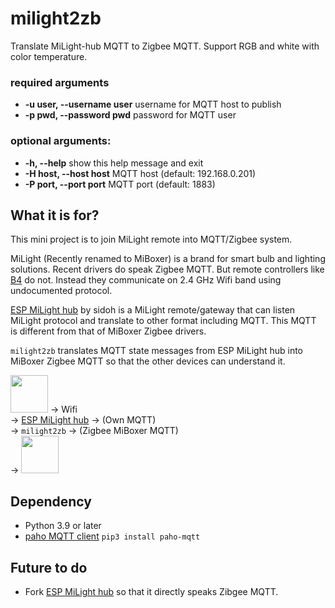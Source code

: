 # milight2zb

Translate MiLight-hub MQTT to Zigbee MQTT.
Support RGB and white with color temperature.

### required arguments
- **-u user, --username user**
  username for MQTT host to publish
- **-p pwd, --password pwd**
  password for MQTT user

### optional arguments:
- **-h, --help**            show this help message and exit
- **-H host, --host host**  MQTT host (default: 192.168.0.201)
- **-P port, --port port**  MQTT port (default: 1883)

## What it is for?

This mini project is to join MiLight remote into MQTT/Zigbee system.

MiLight (Recently renamed to MiBoxer) is a brand for smart bulb and lighting solutions.
Recent drivers do speak Zigbee MQTT.
But remote controllers like [B4](https://miboxer.com/product/4-zone-panel-remote-rgbcct) do not.
Instead they communicate on 2.4 GHz Wifi band using undocumented protocol.

[ESP MiLight hub](https://github.com/sidoh/esp8266_milight_hub/) by sidoh is a MiLight remote/gateway that can listen MiLight protocol and translate to other format including MQTT.
This MQTT is different from that of MiBoxer Zigbee drivers.

`milight2zb` translates MQTT state messages from ESP MiLight hub into MiBoxer Zigbee MQTT so that the other devices can understand it.

<img src="https://miboxer.com/wp-content/uploads/b4-1-300x300.jpg" width="60"> → Wifi  
→ [ESP MiLight hub](https://github.com/sidoh/esp8266_milight_hub/) → (Own MQTT)  
→ `milight2zb` → (Zigbee MiBoxer MQTT)  
→ <img src="https://www.zigbee2mqtt.io/logo.png" width="60">


## Dependency

- Python 3.9 or later
- [paho MQTT client](https://pypi.org/project/paho-mqtt/) `pip3 install paho-mqtt`


## Future to do

- Fork [ESP MiLight hub](https://github.com/sidoh/esp8266_milight_hub/) so that it directly speaks Zibgee MQTT.